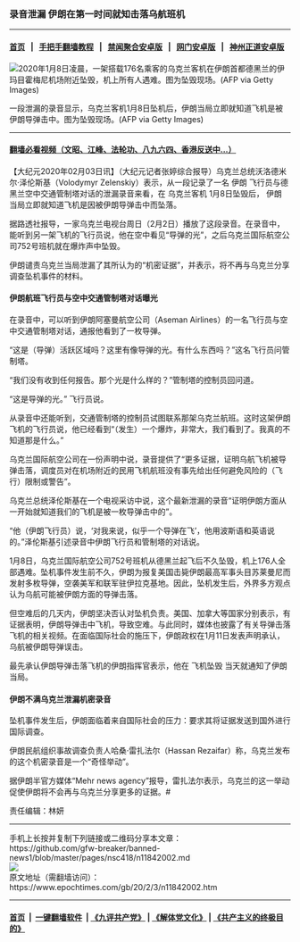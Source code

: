 ### 录音泄漏 伊朗在第一时间就知击落乌航班机
------------------------

#### [首页](https://github.com/gfw-breaker/banned-news1/blob/master/README.md) &nbsp;&nbsp;|&nbsp;&nbsp; [手把手翻墙教程](https://github.com/gfw-breaker/guides/wiki) &nbsp;&nbsp;|&nbsp;&nbsp; [禁闻聚合安卓版](https://github.com/gfw-breaker/bn-android) &nbsp;&nbsp;|&nbsp;&nbsp; [网门安卓版](https://github.com/oGate2/oGate) &nbsp;&nbsp;|&nbsp;&nbsp; [神州正道安卓版](https://github.com/SzzdOgate/update) 



<div><img alt="2020年1月8日凌晨，一架搭载176名乘客的乌克兰客机在伊朗首都德黑兰的伊玛目霍梅尼机场附近坠毁，机上所有人遇难。图为坠毁现场。(AFP via Getty Images)" class="aligncenter wp-post-image" src="https://i.epochtimes.com/assets/uploads/2020/01/GettyImages-1192535890-600x400.jpg"/>
<div class="red16 caption">
 <p>
  一段泄漏的录音显示，乌克兰客机1月8日坠机后，伊朗当局立即就知道飞机是被伊朗导弹击中。图为坠毁现场。(AFP via Getty Images)
 </p>
</div>
</div><hr/>

#### [翻墙必看视频（文昭、江峰、法轮功、八九六四、香港反送中...）](http://167.172.214.107/home.html)

<div><p>
 【大纪元2020年02月03日讯】（大纪元记者张婷综合报导）乌克兰总统沃洛德米尔·泽伦斯基（Volodymyr Zelenskiy）表示，从一段记录了一名
 <ok href="https://www.epochtimes.com/gb/tag/%E4%BC%8A%E6%9C%97.html">
  伊朗
 </ok>
 飞行员与德黑兰空中交通管制塔对话的泄漏录音来看，在
 <ok href="https://www.epochtimes.com/gb/tag/%E4%B9%8C%E5%85%8B%E5%85%B0%E5%AE%A2%E6%9C%BA.html">
  乌克兰客机
 </ok>
 1月8日坠毁后，
 <ok href="https://www.epochtimes.com/gb/tag/%E4%BC%8A%E6%9C%97.html">
  伊朗
 </ok>
 当局立即就知道飞机是因被伊朗导弹击中而坠落。
</p>
<p>
 据路透社报导，一家乌克兰电视台周日（2月2日）播放了这段录音。在录音中，能听到另一架飞机的飞行员说，他在空中看见“导弹的光”，之后乌克兰国际航空公司752号班机就在爆炸声中坠毁。
</p>
<p>
 伊朗谴责乌克兰当局泄漏了其所认为的“机密证据”，并表示，将不再与乌克兰分享调查坠机事件的材料。
</p>
<h4>
 伊朗航班飞行员与空中交通管制塔对话曝光
</h4>
<p>
 在录音中，可以听到伊朗阿塞曼航空公司（Aseman Airlines）的一名飞行员与空中交通管制塔对话，通报他看到了一枚导弹。
</p>
<p>
 “这是（导弹）活跃区域吗？这里有像导弹的光。有什么东西吗？”这名飞行员问管制塔。
</p>
<p>
 “我们没有收到任何报告。那个光是什么样的？”管制塔的控制员回问道。
</p>
<p>
 “这是导弹的光。” 飞行员说。
</p>
<p>
 从录音中还能听到，交通管制塔的控制员试图联系那架乌克兰航班。这时这架伊朗飞机的飞行员说，他已经看到“（发生）一个爆炸，非常大，我们看到了。我真的不知道那是什么。”
</p>
<p>
 乌克兰国际航空公司在一份声明中说，录音提供了“更多证据，证明乌航飞机被导弹击落，调度员对在机场附近的民用飞机航班没有事先给出任何避免风险的（飞行）限制或警告”。
</p>
<p>
 乌克兰总统泽伦斯基在一个电视采访中说，这个最新泄漏的录音“证明伊朗方面从一开始就知道我们的飞机是被一枚导弹击中的”。
</p>
<p>
 “他（伊朗飞行员）说，‘对我来说，似乎一个导弹在飞’，他用波斯语和英语说的。”泽伦斯基引述录音中伊朗飞行员和管制塔的对话说。
</p>
<p>
 1月8日，乌克兰国际航空公司752号班机从德黑兰起飞后不久坠毁，机上176人全部遇难。坠机事件发生前不久，伊朗为报复美国击毙伊朗最高军事头目苏莱曼尼而发射多枚导弹，空袭美军和联军驻伊拉克基地。因此，坠机发生后，外界多方观点认为乌航可能被伊朗方面的导弹击落。
</p>
<p>
 但空难后的几天内，伊朗坚决否认对坠机负责。美国、加拿大等国家分别表示，有证据表明，伊朗导弹击中飞机，导致空难。与此同时，媒体也披露了有关导弹击落飞机的相关视频。在面临国际社会的施压下，伊朗政权在1月11日发表声明承认，乌航被伊朗导弹误击。
</p>
<p>
 最先承认伊朗导弹击落飞机的伊朗指挥官表示，他在
 <ok href="https://www.epochtimes.com/gb/tag/%E9%A3%9E%E6%9C%BA%E5%9D%A0%E6%AF%81.html">
  飞机坠毁
 </ok>
 当天就通知了伊朗当局。
</p>
<h4>
 伊朗不满乌克兰泄漏机密录音
</h4>
<p>
 坠机事件发生后，伊朗面临着来自国际社会的压力：要求其将证据发送到国外进行国际调查。
</p>
<p>
 伊朗民航组织事故调查负责人哈桑·雷扎法尔（Hassan Rezaifar）称，乌克兰发布的这个机密录音是一个“奇怪举动”。
</p>
<p>
 据伊朗半官方媒体“Mehr news agency”报导，雷扎法尔表示，乌克兰的这一举动促使伊朗将不会再与乌克兰分享更多的证据。#
</p>
<p>
 责任编辑：林妍
</p>
</div>
<hr/>
手机上长按并复制下列链接或二维码分享本文章：<br/>
https://github.com/gfw-breaker/banned-news1/blob/master/pages/nsc418/n11842002.md <br/>
<a href='https://github.com/gfw-breaker/banned-news1/blob/master/pages/nsc418/n11842002.md'><img src='https://github.com/gfw-breaker/banned-news1/blob/master/pages/nsc418/n11842002.md.png'/></a> <br/>
原文地址（需翻墙访问）：https://www.epochtimes.com/gb/20/2/3/n11842002.htm


------------------------
#### [首页](https://github.com/gfw-breaker/banned-news1/blob/master/README.md) &nbsp;|&nbsp; [一键翻墙软件](https://github.com/gfw-breaker/nogfw/blob/master/README.md) &nbsp;| [《九评共产党》](https://github.com/gfw-breaker/9ping.md/blob/master/README.md#九评之一评共产党是什么) | [《解体党文化》](https://github.com/gfw-breaker/jtdwh.md/blob/master/README.md) | [《共产主义的终极目的》](https://github.com/gfw-breaker/gczydzjmd.md/blob/master/README.md)


<img src='http://gfw-breaker.win/banned-news/pages/nsc418/n11842002.md' width='0px' height='0px'/>